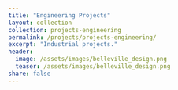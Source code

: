 ```yaml
---
title: "Engineering Projects"
layout: collection
collection: projects-engineering
permalink: /projects/projects-engineering/
excerpt: "Industrial projects."
header:
  image: /assets/images/belleville_design.png
  teaser: /assets/images/belleville_design.png
share: false
---
```

